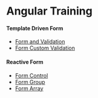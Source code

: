 # Angular Training

#### Template Driven Form 
<p>
<ul>
<li><a href="tdf/form.md">Form and Validation</a> </li>
<li><a href="tdf/custom_form_validation.md">Form Custom Validation </a> </li>
</ul>
</p>


#### Reactive Form 
<p>
<ul>
<li><a href="raf/raform.md">Form Control</a> </li>
<li><a href="raf/raformgroup.md">Form Group</a> </li>
<li><a href="raf/raformarray.md">Form Array</a> </li>
</ul>
</p>




